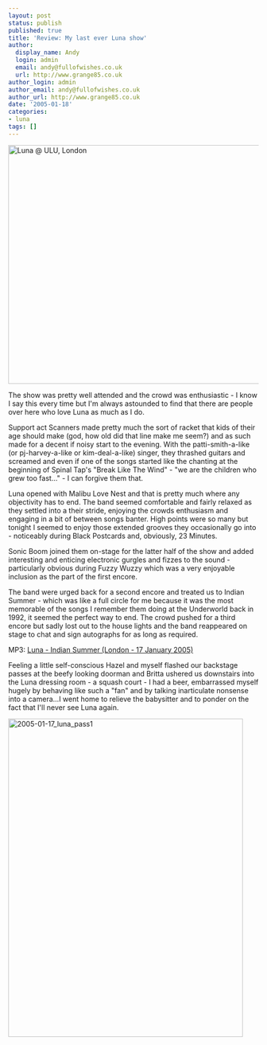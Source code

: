 ```yaml
---
layout: post
status: publish
published: true
title: 'Review: My last ever Luna show'
author:
  display_name: Andy
  login: admin
  email: andy@fullofwishes.co.uk
  url: http://www.grange85.co.uk
author_login: admin
author_email: andy@fullofwishes.co.uk
author_url: http://www.grange85.co.uk
date: '2005-01-18'
categories:
- luna
tags: []
---
```


<a href="https://www.flickr.com/photos/grange85/3480775" title="Luna @ ULU, London by Andy Aldridge, on Flickr"><img class="aligncenter" src="https://farm1.staticflickr.com/3/3480775_2af57fb2c9_z.jpg" width="640" height="480" alt="Luna @ ULU, London"></a>

The show was pretty well attended and the crowd was enthusiastic - I know I say this every time but I'm always astounded to find that there are people over here who love Luna as much as I do.

Support act Scanners made pretty much the sort of racket that kids of their age should make (god, how old did that line make me seem?) and as such made for a decent if noisy start to the evening. With the patti-smith-a-like (or pj-harvey-a-like or kim-deal-a-like) singer, they thrashed guitars and screamed and even if one of the songs started like the chanting at the beginning of Spinal Tap's "Break Like The Wind" - "we are the children who grew too fast..." - I can forgive them that.

Luna opened with Malibu Love Nest and that is pretty much where any objectivity has to end. The band seemed comfortable and fairly relaxed as they settled into a their stride, enjoying the crowds enthusiasm and engaging in a bit of between songs banter. High points were so many but tonight I seemed to enjoy those extended grooves they occasionally go into - noticeably during Black Postcards and, obviously, 23 Minutes.

Sonic Boom joined them on-stage for the latter half of the show and added interesting and enticing electronic gurgles and fizzes to the sound - particularly obvious during Fuzzy Wuzzy which was a very enjoyable inclusion as the part of the first encore.

The band were urged back for a second encore and treated us to Indian Summer - which was like a full circle for me because it was the most memorable of the songs I remember them doing at the Underworld back in 1992, it seemed the perfect way to end. The crowd pushed for a third encore but sadly lost out to the house lights and the band reappeared on stage to chat and sign autographs for as long as required.


MP3: [Luna - Indian Summer (London - 17 January 2005)](https://media.fullofwishes.co.uk/02-luna/audio/2005-01-17-18-luna-indian-summer.mp3)

Feeling a little self-conscious Hazel and myself flashed our backstage passes at the beefy looking doorman and Britta ushered us downstairs into the Luna dressing room - a squash court - I had a beer, embarrassed myself hugely by behaving like such a "fan" and by talking inarticulate nonsense into a camera...I went home to relieve the babysitter and to ponder on the fact that I'll never see Luna again.

<a href="https://www.flickr.com/photos/grange85/5752451853" title="2005-01-17_luna_pass1 by Andy Aldridge, on Flickr"><img class="aligncenter" src="https://farm6.staticflickr.com/5110/5752451853_70d8d22ef6_z.jpg" width="472" height="640" alt="2005-01-17_luna_pass1"></a>

